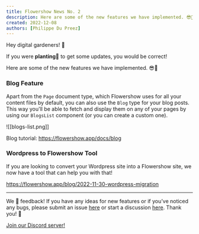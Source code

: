 ```yaml
---
title: Flowershow News No. 2
description: Here are some of the new features we have implemented. 😎🚀
created: 2022-12-08
authors: [Philippe Du Preez]
---
```


Hey digital gardeners! 💐

If you were **planting**🌱 to get some updates, you would be correct!

Here are some of the new features we have implemented. 😎🚀

### Blog Feature

Apart from the `Page` document type, which Flowershow uses for all your content files by default, you can also use the `Blog` type for your blog posts. This way you'll be able to fetch and display them on any of your pages by using our `BlogsList` component (or you can create a custom one).

![[blogs-list.png]]

Blog tutorial: https://flowershow.app/docs/blog

### Wordpress to Flowershow Tool

If you are looking to convert your Wordpress site into a Flowershow site, we now have a tool that can help you with that!

https://flowershow.app/blog/2022-11-30-wordpress-migration

---

We 💙 feedback! If you have any ideas for new features or if you’ve noticed any bugs, please submit an issue [here](https://github.com/flowershow/flowershow/issues) or start a discussion [here](https://github.com/flowershow/flowershow/discussions). Thank you! 🌷

[Join our Discord server!](https://discord.gg/vQ5Y2uUzt6)
